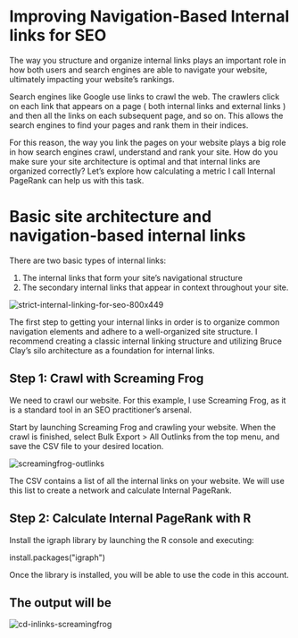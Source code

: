 # Improving Navigation-Based Internal links for SEO  

The way you structure and organize internal links plays an important role in how both users and search engines are able to navigate your website, ultimately impacting your website’s rankings.

Search engines like Google use links to crawl the web. The crawlers click on each link that appears on a page ( both internal links and external links ) and then all the links on each subsequent page, and so on. This allows the search engines to find your pages and rank them in their indices.

For this reason, the way you link the pages on your website plays a big role in how search engines crawl, understand and rank your site. How do you make sure your site architecture is optimal and that internal links are organized correctly? Let’s explore how calculating a metric I call Internal PageRank can help us with this task.

# Basic site architecture and navigation-based internal links 

There are two basic types of internal links: 
1. The internal links that form your site’s navigational structure 
2. The secondary internal links that appear in context throughout your site.

![strict-internal-linking-for-seo-800x449](https://cloud.githubusercontent.com/assets/4533327/24578475/ae414334-16e9-11e7-8168-f4e8f5289e78.png)

The first step to getting your internal links in order is to organize common navigation elements and adhere to a well-organized site structure. I recommend creating a classic internal linking structure and utilizing Bruce Clay’s silo architecture as a foundation for internal links.

## Step 1: Crawl with Screaming Frog

We need to crawl our website. For this example, I use Screaming Frog, as it is a standard tool in an SEO practitioner’s arsenal.

Start by launching Screaming Frog and crawling your website. When the crawl is finished, select Bulk Export > All Outlinks from the top menu, and save the CSV file to your desired location.

![screamingfrog-outlinks](https://cloud.githubusercontent.com/assets/4533327/24578508/3283ce46-16ea-11e7-8ed8-86825be64cc6.png)

The CSV contains a list of all the internal links on your website. We will use this list to create a network and calculate Internal PageRank.

## Step 2: Calculate Internal PageRank with R

Install the igraph library by launching the R console and executing:

install.packages("igraph")

Once the library is installed, you will be able to use the code in this account.

## The output will be 

![cd-inlinks-screamingfrog](https://cloud.githubusercontent.com/assets/4533327/24578670/b8349bc6-16ed-11e7-9244-25cf4d0c06ac.png)
